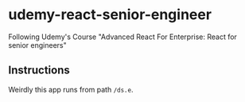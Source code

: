 # udemy-react-senior-engineer
Following Udemy's Course "Advanced React For Enterprise: React for senior engineers"

## Instructions

Weirdly this app runs from path `/ds.e`.  


